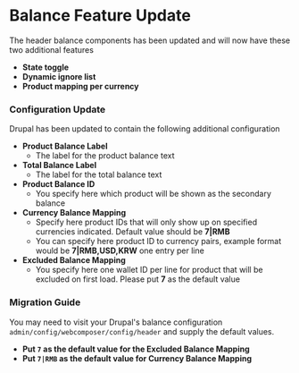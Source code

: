 # Balance Feature Update

The header balance components has been updated and will now have these two
additional features
* **State toggle**
* **Dynamic ignore list**
* **Product mapping per currency**

### Configuration Update

Drupal has been updated to contain the following additional configuration

* **Product Balance Label**
    * The label for the product balance text
* **Total Balance Label**
    * The label for the total balance text
* **Product Balance ID**
    * You specify here which product will be shown as the secondary balance
* **Currency Balance Mapping**
    * Specify here product IDs that will only show up on specified currencies indicated.
    Default value should be **7|RMB**
    * You can specify here product ID to currency pairs, example format would be
    **7|RMB,USD,KRW** one entry per line
* **Excluded Balance Mapping**
     * You specify here one wallet ID per line for product that will be excluded on first load.
     Please put **7** as the default value

### Migration Guide

You may need to visit your Drupal's balance configuration `admin/config/webcomposer/config/header` and supply
the default values.

* **Put `7` as the default value for the Excluded Balance Mapping**
* **Put `7|RMB` as the default value for Currency Balance Mapping**

